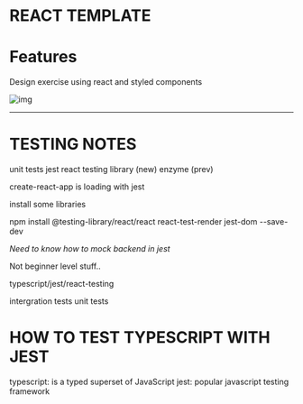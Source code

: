 # REACT TEMPLATE

# Features

Design exercise using react and styled components

![img](https://i.imgur.com/Y2dzr2C.png)

--------

# TESTING NOTES
unit tests 
jest
react testing library (new)
enzyme (prev)

create-react-app is loading with jest 

install some libraries

npm install @testing-library/react/react react-test-render jest-dom --save-dev

*Need to know how to mock backend in jest*

Not beginner level stuff..

typescript/jest/react-testing

intergration tests
unit tests 

# HOW TO TEST TYPESCRIPT WITH JEST

typescript: is a typed superset of JavaScript 
jest: popular javascript testing framework 